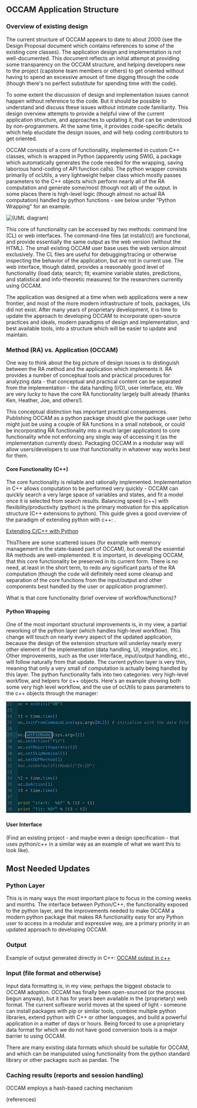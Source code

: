 ## OCCAM Application Structure

### Overview of existing design

The current structure of OCCAM appears to date to about 2000 (see the Design Proposal document which contains references to some of the existing core classes). The application design and implementation is not well-documented. This document reflects an initial attempt at providing some transparency on the OCCAM structure, and helping developers new to the project (capstone team members or others) to get oriented without having to spend an excessive amount of time digging through the code (though there's no perfect substitute for spending time with the code). 

To some extent the discussion of design and implementation issues cannot happen without reference to the code. But it should be possible to understand and discuss these issues without intimate code familiarity. This design overview attempts to provide a helpful view of the current application structure, and approaches to updating it, that can be understood by non-programmers. At the same time, it provides code-specific details which help elucidate the design issues, and will help coding contributors to get oriented.

OCCAM consists of a core of functionality, implemented in custom C++ classes, which is wrapped in Python (apparently using SWIG, a package which automatically generates the code needed for the wrapping, saving laborious hand-coding of API function calls). The python wrapper consists primarily of ocUtils, a very lightweight helper class which mostly passes parameters to the C++ objects which perform nearly all of the RA computation and generate some/most (though not all) of the output. In some places there is high-level logic (though almost no actual RA computation) handled by python functions - see below under "Python Wrapping" for an example.

![(UML diagram)](https://www.guydcutting.com/images/OCCAM-structure.png)

This core of functionality can be accessed by two methods: command line (CL) or web interfaces. The command-line files (at install/cl/) are functional, and provide essentially the same output as the web version (without the HTML). The small existing OCCAM user base uses the web version almost exclusively. The CL files are useful for debugging/tracing or otherwise inspecting the behavior of the application, but are not in current use. The web interface, though dated, provides a reasonably good level of functionality (load data; search; fit; examine variable states, predictions, and statistical and info-theoretic measures) for the researchers currently using OCCAM.

The application was designed at a time when web applications were a new frontier, and most of the more modern infrastructure of tools, packages, UIs did not exist. After many years of proprietary development, it is time to update the approach to developing OCCAM to incorporate open-source practices and ideals, modern paradigms of design and implementation, and best available tools, into a structure which will be easier to update and maintain.

### Method (RA) vs. Application (OCCAM)
One way to think about the big picture of design issues is to distinguish between the RA method and the application which implements it. RA provides a number of conceptual tools and practical procedures for analyzing data - that conceptual and practical content can be separated from the implementation - the data handling (I/O), user interface, etc. We are very lucky to have the core RA functionality largely built already (thanks Ken, Heather, Joe, and others!).

This conceptual distinction has important practical consequences. Publishing OCCAM as a python package should give the package user (who might just be using a couple of RA functions in a small notebook, or could be incorporating RA functionality into a much larger application) to core functionality while not enforcing any single way of accessing it (as the implementation currently does). Packaging OCCAM in a modular way will allow users/developers to use that functionality in whatever way works best for them.

#### Core Functionality (C++)
The core functionality is reliable and rationally implemented. Implementation in C++ allows computation to be performed very quickly - OCCAM can quickly search a very large space of variables and states, and fit a model once it is selected from search results. Balancing speed (c++) with flexibility/productivity (python) is the primary motivation for this application structure (C++ extensions to python). This guide gives a good overview of the paradigm of extending python with c++: .

[Extending C/C++ with Python](https://medium.com/practo-engineering/execute-python-code-at-the-speed-of-c-extending-python-93e081b53f04)

ThisThere are some scattered issues (for example with memory management in the state-based part of OCCAM), but overall the essential RA methods are well-implemented. It is important, in developing OCCAM, that this core functionality be preserved in its current form. There is no need, at least in the short term, to redo any significant parts of the RA computation (though the code will definitely need some cleanup and separation of the core functions from the input/output and other components best handled by the user or application programmer).

What is that core functionality (brief overview of workflow/functions)?

#### Python Wrapping
One of the most important structural improvements is, in my view, a partial reworking of the python layer (which handles high-level workflow). This change will touch on nearly every aspect of the updated application, because the design of the extension structure will underlay nearly every other element of the implementation (data handling, UI, integration, etc.). Other improvements, such as the user interface, input/output handling, etc., will follow naturally from that update. The current python layer is very thin, meaning that only a very small of computation is actually being handled by this layer. The python functionality falls into two categories: very high-level workflow, and helpers for c++ objects. Here's an example showing both some very high level workflow, and the use of ocUtils to pass parameters to the c++ objects through the manager:

![High-level logic in python](images/occam-python-logic.png)


#### User Interface
(Find an existing project - and maybe even a design specification - that uses python/c++ in a similar way as an example of what we want this to look like).

## Most Needed Updates

### Python Layer
This is in many ways the most important place to focus in the coming weeks and months. The interface between Python/C++, the functionality exposed to the python layer, and the improvements needed to make OCCAM a modern python package that makes RA functionality easy for any Python user to access in a modular and expressive way, are a primary priority in an updated approach to developing OCCAM.

### Output
Example of output generated directly in C++: [OCCAM output in c++](https://www.guydcutting.com/images/occam-cpp-output.png)

### Input (file format and otherwise)
Input data formatting is, in my view, perhaps the biggest obstacle to OCCAM adoption. OCCAM has finally been open-sourced (or the process begun anyway), but it has for years been available in the (proprietary) web format. The current software world moves at the speed of light - someone can install packages with pip or similar tools, combine multiple python libraries, extend python with C++ or other languages, and build a powerful application in a matter of days or hours. Being forced to use a proprietary data format for which we do not have good conversion tools is a major barrier to using OCCAM.

There are many existing data formats which should be suitable for OCCAM, and which can be manipulated using functionality from the python standard library or other packages such as pandas. The

### Caching results (reports and session handling) 
OCCAM employs a hash-based caching mechanism

(references)
